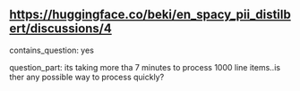 ## https://huggingface.co/beki/en_spacy_pii_distilbert/discussions/4

contains_question: yes

question_part: its taking more tha 7 minutes to process 1000 line items..is ther any possible way to process quickly?